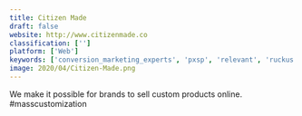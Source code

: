 ```yaml
---
title: Citizen Made
draft: false 
website: http://www.citizenmade.co
classification: ['']
platform: ['Web']
keywords: ['conversion_marketing_experts', 'pxsp', 'relevant', 'ruckus', 'uviaus', 'inevidence']
image: 2020/04/Citizen-Made.png
---
```

We make it possible for brands to sell custom products online.  #masscustomization